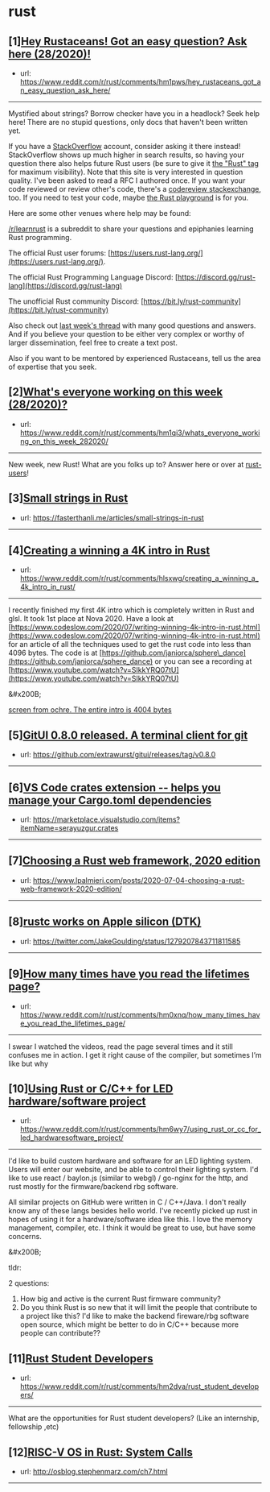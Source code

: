 # rust
## [1][Hey Rustaceans! Got an easy question? Ask here (28/2020)!](https://www.reddit.com/r/rust/comments/hm1pws/hey_rustaceans_got_an_easy_question_ask_here/)
- url: https://www.reddit.com/r/rust/comments/hm1pws/hey_rustaceans_got_an_easy_question_ask_here/
---
Mystified about strings? Borrow checker have you in a headlock? Seek help here! There are no stupid questions, only docs that haven't been written yet.

If you have a [StackOverflow](http://stackoverflow.com/) account, consider asking it there instead! StackOverflow shows up much higher in search results, so having your question there also helps future Rust users (be sure to give it [the "Rust" tag](http://stackoverflow.com/questions/tagged/rust) for maximum visibility). Note that this site is very interested in question quality. I've been asked to read a RFC I authored once. If you want your code reviewed or review other's code, there's a [codereview stackexchange](https://codereview.stackexchange.com/questions/tagged/rust), too. If you need to test your code, maybe [the Rust playground](https://play.rust-lang.org) is for you.

Here are some other venues where help may be found:

[/r/learnrust](https://www.reddit.com/r/learnrust) is a subreddit to share your questions and epiphanies learning Rust programming.

The official Rust user forums: [https://users.rust-lang.org/](https://users.rust-lang.org/).

The official Rust Programming Language Discord: [https://discord.gg/rust-lang](https://discord.gg/rust-lang)

The unofficial Rust community Discord: [https://bit.ly/rust-community](https://bit.ly/rust-community)

Also check out [last week's thread](https://reddit.com/r/rust/comments/hhv4z1/hey_rustaceans_got_an_easy_question_ask_here/) with many good questions and answers. And if you believe your question to be either very complex or worthy of larger dissemination, feel free to create a text post.

Also if you want to be mentored by experienced Rustaceans, tell us the area of expertise that you seek.
## [2][What's everyone working on this week (28/2020)?](https://www.reddit.com/r/rust/comments/hm1qi3/whats_everyone_working_on_this_week_282020/)
- url: https://www.reddit.com/r/rust/comments/hm1qi3/whats_everyone_working_on_this_week_282020/
---
New week, new Rust! What are you folks up to? Answer here or over at [rust-users](https://users.rust-lang.org/t/whats-everyone-working-on-this-week-28-2020/45440?u=llogiq)!
## [3][Small strings in Rust](https://www.reddit.com/r/rust/comments/hm3zjs/small_strings_in_rust/)
- url: https://fasterthanli.me/articles/small-strings-in-rust
---

## [4][Creating a winning a 4K intro in Rust](https://www.reddit.com/r/rust/comments/hlsxwg/creating_a_winning_a_4k_intro_in_rust/)
- url: https://www.reddit.com/r/rust/comments/hlsxwg/creating_a_winning_a_4k_intro_in_rust/
---
I recently finished my first 4K intro which is completely written in Rust and glsl. It took 1st place at Nova 2020. Have a look at [https://www.codeslow.com/2020/07/writing-winning-4k-intro-in-rust.html](https://www.codeslow.com/2020/07/writing-winning-4k-intro-in-rust.html) for an article of all the techniques used to get the rust code into less than 4096 bytes. The code is at [https://github.com/janiorca/sphere\_dance](https://github.com/janiorca/sphere_dance) or you can see a recording at [https://www.youtube.com/watch?v=SIkkYRQ07tU](https://www.youtube.com/watch?v=SIkkYRQ07tU)

&amp;#x200B;

[screen from ochre. The entire intro is 4004 bytes](https://preview.redd.it/r1zc17r9f3951.png?width=1904&amp;format=png&amp;auto=webp&amp;s=94a1d5de0c6de48202efc5a0d23322012aff10ad)
## [5][GitUI 0.8.0 released. A terminal client for git](https://www.reddit.com/r/rust/comments/hm4rti/gitui_080_released_a_terminal_client_for_git/)
- url: https://github.com/extrawurst/gitui/releases/tag/v0.8.0
---

## [6][VS Code crates extension -- helps you manage your Cargo.toml dependencies](https://www.reddit.com/r/rust/comments/hm40yt/vs_code_crates_extension_helps_you_manage_your/)
- url: https://marketplace.visualstudio.com/items?itemName=serayuzgur.crates
---

## [7][Choosing a Rust web framework, 2020 edition](https://www.reddit.com/r/rust/comments/hlpsw5/choosing_a_rust_web_framework_2020_edition/)
- url: https://www.lpalmieri.com/posts/2020-07-04-choosing-a-rust-web-framework-2020-edition/
---

## [8][rustc works on Apple silicon (DTK)](https://www.reddit.com/r/rust/comments/hlu1yi/rustc_works_on_apple_silicon_dtk/)
- url: https://twitter.com/JakeGoulding/status/1279207843711811585
---

## [9][How many times have you read the lifetimes page?](https://www.reddit.com/r/rust/comments/hm0xnq/how_many_times_have_you_read_the_lifetimes_page/)
- url: https://www.reddit.com/r/rust/comments/hm0xnq/how_many_times_have_you_read_the_lifetimes_page/
---
I swear I watched the videos, read the page several times and it still confuses me in action. I get it right cause of the compiler, but sometimes I’m like but why
## [10][Using Rust or C/C++ for LED hardware/software project](https://www.reddit.com/r/rust/comments/hm6wy7/using_rust_or_cc_for_led_hardwaresoftware_project/)
- url: https://www.reddit.com/r/rust/comments/hm6wy7/using_rust_or_cc_for_led_hardwaresoftware_project/
---
I'd like to build custom hardware and software for an LED lighting system. Users will enter our website, and be able to control their lighting system. I'd like to use react / baylon.js (similar to webgl) / go-nginx for the http, and rust mostly for the firmware/backend rbg software. 

All similar projects on GitHub were written in C / C++/Java. I don't really know any of these langs besides hello world. I've recently picked up rust in hopes of using it for a hardware/software idea like this. I love the memory management, compiler, etc.  I think it would be great to use, but have some concerns.

&amp;#x200B;

tldr:

2 questions:

1. How big and active is the current Rust firmware community?
2. Do you think Rust is so new that it will limit the people that contribute to a project like this? I'd like to make the backend fireware/rbg software open source, which might be better to do in C/C++ because more people can contribute??
## [11][Rust Student Developers](https://www.reddit.com/r/rust/comments/hm2dva/rust_student_developers/)
- url: https://www.reddit.com/r/rust/comments/hm2dva/rust_student_developers/
---
What are the opportunities for Rust student developers? (Like an internship, fellowship ,etc)
## [12][RISC-V OS in Rust: System Calls](https://www.reddit.com/r/rust/comments/hm0f99/riscv_os_in_rust_system_calls/)
- url: http://osblog.stephenmarz.com/ch7.html
---

